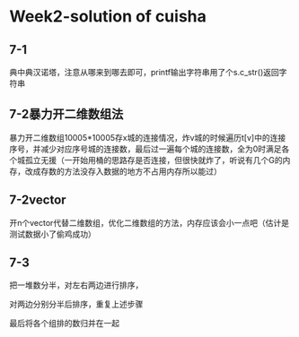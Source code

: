 # Week2-solution of cuisha

## 7-1

典中典汉诺塔，注意从哪来到哪去即可，printf输出字符串用了个s.c_str()返回字符串

## 7-2暴力开二维数组法

暴力开二维数组10005*10005存x城的连接情况，炸v城的时候遍历t[v]中的连接序号，并减少对应序号城的连接数，最后过一遍每个城的连接数，全为0时满足各个城孤立无援（一开始用桶的思路存是否连接，但很快就炸了，听说有几个G的内存，改成存数的方法没存入数据的地方不占用内存所以能过）

## 7-2vector

开n个vector代替二维数组，优化二维数组的方法，内存应该会小一点吧（估计是测试数据小了偷鸡成功）

## 7-3

把一堆数分半，对左右两边进行排序，

对两边分别分半后排序，重复上述步骤

最后将各个组排的数归并在一起

